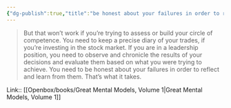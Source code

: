 ```yaml
---
{"dg-publish":true,"title":"be honest about your failures in order to reflect and learn from them","tags":["quotes"],"date":"2024-05-06T10:21:52+03:00","modified_at":"2024-05-06T10:21:56+03:00","aliases":"be honest about your failures in order to reflect and learn from them","dg-path":"/quotes/202405061023.md","permalink":"/quotes/202405061023/","dgPassFrontmatter":true}
---
```



> But that won’t work if you’re trying to assess or build your circle of competence. You need to keep a precise diary of your trades, if you’re investing in the stock market. If you are in a leadership position, you need to observe and chronicle the results of your decisions and evaluate them based on what you were trying to achieve. You need to be honest about your failures in order to reflect and learn from them. That’s what it takes.

Link:: [[Openbox/books/Great Mental Models, Volume 1|Great Mental Models, Volume 1]]
